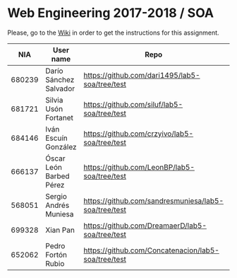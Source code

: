 # Web Engineering 2017-2018 / SOA
Please, go to the [Wiki](https://github.com/UNIZAR-30246-WebEngineering/lab5-soa/wiki) in order to get the instructions for this assignment.

NIA    | User name | Repo | Improvement | Score
-------|-----------|------|-------------|--------
680239 | Darío Sánchez Salvador |https://github.com/dari1495/lab5-soa/tree/test | | 
681721 | Silvia Usón Fortanet |https://github.com/siluf/lab5-soa/tree/test | | 
684146 | Iván Escuín González |https://github.com/crzyivo/lab5-soa/tree/test | | 
666137 | Óscar León Barbed Pérez |https://github.com/LeonBP/lab5-soa/tree/test | | 
568051 | Sergio Andrés Muniesa | https://github.com/sandresmuniesa/lab5-soa/tree/test | |
699328 | Xian Pan |https://github.com/DreamaerD/lab5-soa/tree/test | | 
652062 | Pedro Fortón Rubio | https://github.com/Concatenacion/lab5-soa/tree/test | |
